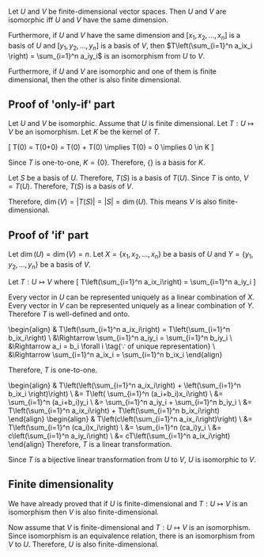 Let $U$ and $V$ be finite-dimensional vector spaces.
Then $U$ and $V$ are isomorphic iff $U$ and $V$ have the same dimension.

Furthermore, if $U$ and $V$ have the same dimension and $[x_1, x_2, \ldots, x_n]$
is a basis of $U$ and $[y_1, y_2, \ldots, y_n]$ is a basis of $V$,
then $T\left(\sum_{i=1}^n a_ix_i \right) = \sum_{i=1}^n a_iy_i$ is an isomorphism from $U$ to $V$.

Furthermore, if $U$ and $V$ are isomorphic and one of them is finite dimensional,
then the other is also finite dimensional.

## Proof of 'only-if' part

Let $U$ and $V$ be isomorphic.
Assume that $U$ is finite dimensional.
Let $T: U \mapsto V$ be an isomorphism.
Let $K$ be the kernel of $T$.

\[ T(0) = T(0+0) = T(0) + T(0) \implies T(0) = 0 \implies 0 \in K \]

Since $T$ is one-to-one, $K = \{0\}$.
Therefore, $\{\}$ is a basis for $K$.

Let $S$ be a basis of $U$. Therefore, $T(S)$ is a basis of $T(U)$.
Since $T$ is onto, $V = T(U)$.
Therefore, $T(S)$ is a basis of $V$.

Therefore, $\operatorname{dim}(V) = |T(S)| = |S| = \operatorname{dim}(U)$.
This means $V$ is also finite-dimensional.

## Proof of 'if' part

Let $\operatorname{dim}(U) = \operatorname{dim}(V) = n$.
Let $X = \{x_1, x_2, \ldots, x_n\}$ be a basis of $U$
and $Y = \{y_1, y_2, \ldots, y_n\}$ be a basis of $V$.

Let $T: U \mapsto V$ where
\[ T\left(\sum_{i=1}^n a_ix_i\right) = \sum_{i=1}^n a_iy_i \]

Every vector in $U$ can be represented uniquely as a linear combination of $X$.
Every vector in $V$ can be represented uniquely as a linear combination of $Y$.
Therefore $T$ is well-defined and onto.

\begin{align}
& T\left(\sum_{i=1}^n a_ix_i\right) = T\left(\sum_{i=1}^n b_ix_i\right)
\\ &\Rightarrow \sum_{i=1}^n a_iy_i = \sum_{i=1}^n b_iy_i
\\ &\Rightarrow a_i = b_i \forall i \tag{$\because$ of unique representation}
\\ &\Rightarrow \sum_{i=1}^n a_ix_i = \sum_{i=1}^n b_ix_i
\end{align}

Therefore, $T$ is one-to-one.

\begin{align}
& T\left(\left(\sum_{i=1}^n a_ix_i\right) + \left(\sum_{i=1}^n b_ix_i \right)\right)
\\ &= T\left( \sum_{i=1}^n (a_i+b_i)x_i\right)
\\ &= \sum_{i=1}^n (a_i+b_i)y_i
\\ &= \sum_{i=1}^n a_iy_i + \sum_{i=1}^n b_iy_i
\\ &= T\left(\sum_{i=1}^n a_ix_i\right) + T\left(\sum_{i=1}^n b_ix_i\right)
\end{align}
\begin{align}
& T\left(c\left(\sum_{i=1}^n a_ix_i\right)\right)
\\ &= T\left(\sum_{i=1}^n (ca_i)x_i\right)
\\ &= \sum_{i=1}^n (ca_i)y_i
\\ &= c\left(\sum_{i=1}^n a_iy_i\right)
\\ &= cT\left(\sum_{i=1}^n a_ix_i\right)
\end{align}
Therefore, $T$ is a linear transformation.

Since $T$ is a bijective linear transformation from $U$ to $V$,
$U$ is isomorphic to $V$.

## Finite dimensionality

We have already proved that if $U$ is finite-dimensional
and $T: U \mapsto V$ is an isomorphism then $V$ is also finite-dimensional.

Now assume that $V$ is finite-dimensional
and $T: U \mapsto V$ is an isomorphism.
Since isomorphism is an equivalence relation,
there is an isomorphism from $V$ to $U$.
Therefore, $U$ is also finite-dimensional.
